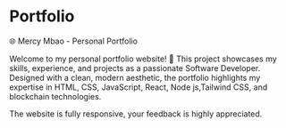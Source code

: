 # Portfolio

🌐 Mercy Mbao - Personal Portfolio

Welcome to my personal portfolio website! 🚀 This project showcases my skills, experience, and projects as a passionate Software Developer. Designed with a clean, modern aesthetic, the portfolio highlights my expertise in HTML, CSS, JavaScript, React, Node js,Tailwind CSS, and blockchain technologies.

The website is fully responsive, your feedback is highly appreciated.
